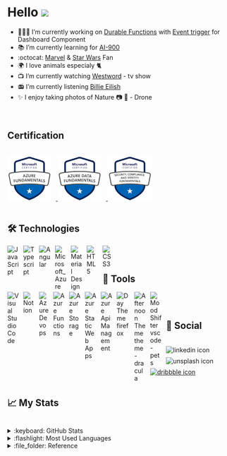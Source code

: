 # Hello <img src="https://media.giphy.com/media/SXyDYS8HSWfaMTmKGJ/giphy.gif" width="40" />

- 🧑🏻‍💻 I’m currently working on [Durable Functions](https://docs.microsoft.com/en-us/azure/azure-functions/durable/durable-functions-overview?tabs=csharp) with [Event trigger](https://docs.microsoft.com/en-us/azure/azure-functions/functions-bindings-event-grid?tabs=in-process%2Cextensionv3&pivots=programming-language-javascript) for Dashboard Component
- :books: I’m currently learning for [AI-900](https://docs.microsoft.com/en-us/learn/certifications/exams/sc-900)
- :octocat: [Marvel](https://www.marvel.com) & [Star Wars](https://www.starwars.com) Fan
- :earth_africa: I love animals especialy 🐈
- :tv: I’m currently watching [Westword](https://www.imdb.com/title/tt0475784/) - tv show
- :radio:  I’m currently listening [Billie Eilish](https://open.spotify.com/artist/6qqNVTkY8uBg9cP3Jd7DAH?autoplay=true) 
- ✨ I enjoy taking photos of Nature 📷 🚁  - Drone

<br />

## Certification
<br />

<a href="https://www.credly.com/badges/a23001ea-99ed-4cc2-a7ff-2697aa59f3a3/public_url" >
<img  src="img/microsoft-certified-azure-fundamentals.png" height="100px" style="padding-right:10px;"/>
</a>

<a href="https://www.credly.com/badges/9b68ab81-a88c-4e87-9574-6d2411fe14fe/public_url" >
<img  src="img/microsoft-certified-azure-data-fundamentals.png" height="100px" style="padding-right:10px;"/>
</a>

<a href="https://www.credly.com/badges/5b94411d-57b1-4679-9126-af3604fcc5cd/public_url" >
<img  src="img/microsoft-certified-security-compliance-and-identity-fundamentals.png" height="100px" style="padding-right:10px;"/>
</a>




<br />
<br />

## :hammer_and_wrench: Technologies

<a href="https://developer.mozilla.org/en-US/docs/Web/JavaScript">
<img align="left" alt="JavaScript" width="26px" src="https://cdn.jsdelivr.net/gh/devicons/devicon/icons/javascript/javascript-original.svg" style="padding-right:10px;" />
</a>

<a href="https://www.typescriptlang.org/">
<img align="left" alt="Typescript" width="26px" src="https://cdn.jsdelivr.net/gh/devicons/devicon/icons/typescript/typescript-plain.svg" style="padding-right:10px;" />
</a>

<a href="https://angular.io/">
<img align="left" alt="Angular" width="26px" src="https://cdn.jsdelivr.net/gh/devicons/devicon/icons/angularjs/angularjs-original.svg" style="padding-right:10px;" />
</a>

<a href="https://azure.microsoft.com/en-gb/">
<img align="left" alt="Microsoft_Azure" width="26px" src="https://upload.wikimedia.org/wikipedia/commons/thumb/f/fa/Microsoft_Azure.svg/1200px-Microsoft_Azure.svg.png" style="padding-right:10px;" />
</a>


<a href="https://material.io/">
<img align="left" alt="Material Design" width="26px" src="https://upload.wikimedia.org/wikipedia/commons/thumb/c/c7/Google_Material_Design_Logo.svg/640px-Google_Material_Design_Logo.svg.png" style="padding-right:10px;" />
</a>                 


<a href="https://developer.mozilla.org/en-US/docs/Web/HTML">
<img align="left" alt="HTML5" width="26px" src="https://cdn.jsdelivr.net/gh/devicons/devicon/icons/html5/html5-original.svg" style="padding-right:10px;" />
</a>

<a href="https://developer.mozilla.org/en-US/docs/Web/CSS">
<img align="left" alt="CSS3" width="26px" src="https://cdn.jsdelivr.net/gh/devicons/devicon/icons/css3/css3-original.svg" style="padding-right:10px;" />
</a>


<br />
<br />


## 🧰 Tools

<a href="https://code.visualstudio.com" >
<img align="left" alt="Visual Studio Code" width="26px" src="https://cdn.jsdelivr.net/gh/devicons/devicon/icons/vscode/vscode-original.svg" style="padding-right:10px;" /> 
</a>


<a href="https://www.notion.so" >
<img align="left" alt="Notion" width="26px" src="https://img.icons8.com/ios/500/notion.png" style="padding-right:10px;" /> 
</a>

<a href="https://azure.microsoft.com/en-us/products/devops/">
<img align="left" alt="Azure Devops" width="22px" src="https://cdn.iconscout.com/icon/free/png-256/azure-devops-3628645-3029870.png" style="padding-right:10px;" />  
</a>

<a href="https://azure.microsoft.com/en-gb/products/functions/">
<img align="left" alt="Azure Functions" width="26px" src="https://ms-azuretools.gallerycdn.vsassets.io/extensions/ms-azuretools/vscode-azurefunctions/1.7.3/1654100688932/Microsoft.VisualStudio.Services.Icons.Default" style="padding-right:10px;" />  
</a>

<a href="https://azure.microsoft.com/en-us/products/category/storage/">
<img align="left" alt="Azure Storage" width="26px" src="https://ms-azuretools.gallerycdn.vsassets.io/extensions/ms-azuretools/vscode-azurestorage/0.15.0/1663278668864/Microsoft.VisualStudio.Services.Icons.Default" style="padding-right:10px;" />  
</a>

<a href="https://azure.microsoft.com/en-gb/products/app-service/static/">
<img align="left" alt="Azure Static Web Apps" width="26px" src="https://res.cloudinary.com/apideck/image/upload/v1594075913/icons/azure-static-web-apps.png" style="padding-right:10px;" />  
</a>

<a href="https://azure.microsoft.com/en-gb/products/api-management">
<img align="left" alt="Azure Api Management" width="26px" src="https://ms-azuretools.gallerycdn.vsassets.io/extensions/ms-azuretools/vscode-apimanagement/1.0.5/1656098878130/Microsoft.VisualStudio.Services.Icons.Default" style="padding-right:10px;" />  
</a>

<a href="https://marketplace.visualstudio.com/items?itemName=Heron.firefox-devtools-theme">
<img align="left" alt="Day Theme firefox" width="30px" src="https://heron.gallerycdn.vsassets.io/extensions/heron/firefox-devtools-theme/4.10.1/1573357122342/Microsoft.VisualStudio.Services.Icons.Default" style="padding-right:10px;" />  
</a>

<a href="https://marketplace.visualstudio.com/items?itemName=dracula-theme.theme-dracula">
 <img align="left" alt="Afternoon Theme theme-dracula " width="26px" src="https://dracula-theme.gallerycdn.vsassets.io/extensions/dracula-theme/theme-dracula/2.24.2/1647816441582/Microsoft.VisualStudio.Services.Icons.Default" style="padding-right:10px;" />  
</a>

<a href="https://marketplace.visualstudio.com/items?itemName=tonybaloney.vscode-pets">
<img align="left" alt="Mood Shifter vscode-pets" width="26px" src="https://tonybaloney.gallerycdn.vsassets.io/extensions/tonybaloney/vscode-pets/1.10.0/1645479155942/Microsoft.VisualStudio.Services.Icons.Default" style="padding-right:10px;" />  
</a>


<br />
<br />

## :iphone: Social

<br />

<a href="https://www.linkedin.com/in/tom-kotlar-ab15b1198">
<img align="left" src="https://cdn.icon-icons.com/icons2/2428/PNG/512/linkedin_black_logo_icon_147114.png" 
title="linkedin icon" alt="linkedin icon" height="25px" style="padding-right:10px;"/>
</a>

<a href="https://unsplash.com/@90angle" >
<img align="left" src="https://cdn-icons-png.flaticon.com/512/5968/5968743.png"  title="unsplash icon" alt="unsplash icon" height="25px" style="padding-right:10px;"/>
</a>

<a href="https://dribbble.com/tomkotlar" align="left">
<img  src="https://cdn-icons-png.flaticon.com/512/87/87400.png"  title="dribbble icon" alt="dribbble icon" height="25px"style="padding-right:10px;"/>
</a>

<br />
<br />

## :chart_with_upwards_trend: My Stats

<br />


<details >
  <summary> :keyboard: GitHub Stats</summary>

  <img align="left" alt="Tom's GitHub Stats" src="http://github-readme-streak-stats.herokuapp.com?user=tom-kotlar&theme=dracula&hide_border=true&date_format=j%20M%5B%20Y%5D" />

</details>

<details>
  <summary> :flashlight: Most Used Languages</summary>

  <img align="left" alt="top-langs" src="https://github-readme-stats.vercel.app/api/top-langs/?username=tom-kotlar&layout=compact&theme=dracula"  />

</details>

<details>
  <summary> :file_folder: Reference</summary>

  - [Gifs](https://media.giphy.com/)
  - [Icons](https://devicon.dev)
  - [GitHub Readme Stats](https://github.com/anuraghazra/github-readme-stats)
  - [Github Readme Streak Stats](https://github.com/DenverCoder1/github-readme-streak-stats)
  

</details>



